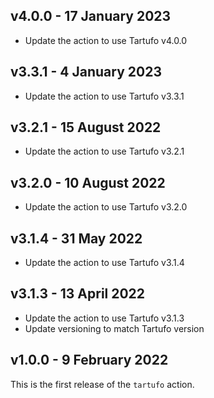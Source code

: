 v4.0.0 - 17 January 2023
------------------------

* Update the action to use Tartufo v4.0.0

v3.3.1 - 4 January 2023
------------------------

* Update the action to use Tartufo v3.3.1

v3.2.1 - 15 August 2022
------------------------

* Update the action to use Tartufo v3.2.1

v3.2.0 - 10 August 2022
------------------------

* Update the action to use Tartufo v3.2.0

v3.1.4 - 31 May 2022
------------------------

* Update the action to use Tartufo v3.1.4
 
v3.1.3 - 13 April 2022
------------------------

* Update the action to use Tartufo v3.1.3
* Update versioning to match Tartufo version

v1.0.0 - 9 February 2022
------------------------

This is the first release of the `tartufo` action.
